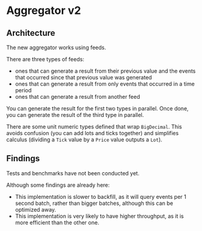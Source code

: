 # Aggregator v2

## Architecture

The new aggregator works using feeds.

There are three types of feeds:

- ones that can generate a result from their previous value and the events that occurred since that previous value was generated
- ones that can generate a result from only events that occurred in a time period
- ones that can generate a result from another feed

You can generate the result for the first two types in parallel.
Once done, you can generate the result of the third type in parallel.

There are some unit numeric types defined that wrap `BigDecimal`.
This avoids confusion (you can add lots and ticks together) and simplifies calculus (dividing a `Tick` value by a `Price` value outputs a `Lot`).

## Findings

Tests and benchmarks have not been conducted yet.

Although some findings are already here:

- This implementation is slower to backfill, as it will query events per 1 second batch, rather than bigger batches, although this can be optimized away.
- This implementation is very likely to have higher throughput, as it is more efficient than the other one.
